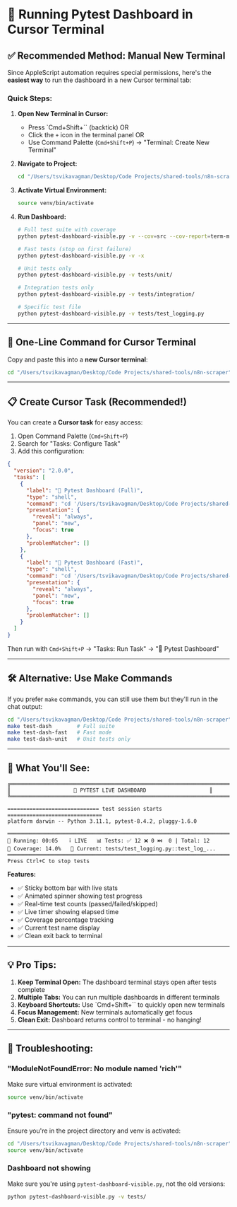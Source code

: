 # 🎯 Running Pytest Dashboard in Cursor Terminal

## ✅ **Recommended Method: Manual New Terminal**

Since AppleScript automation requires special permissions, here's the **easiest way** to run the dashboard in a new Cursor terminal tab:

### **Quick Steps:**

1. **Open New Terminal in Cursor:**
   - Press `Cmd+Shift+\`` (backtick) OR
   - Click the `+` icon in the terminal panel OR
   - Use Command Palette (`Cmd+Shift+P`) → "Terminal: Create New Terminal"

2. **Navigate to Project:**
   ```bash
   cd "/Users/tsvikavagman/Desktop/Code Projects/shared-tools/n8n-scraper"
   ```

3. **Activate Virtual Environment:**
   ```bash
   source venv/bin/activate
   ```

4. **Run Dashboard:**
   ```bash
   # Full test suite with coverage
   python pytest-dashboard-visible.py -v --cov=src --cov-report=term-missing
   
   # Fast tests (stop on first failure)
   python pytest-dashboard-visible.py -v -x
   
   # Unit tests only
   python pytest-dashboard-visible.py -v tests/unit/
   
   # Integration tests only
   python pytest-dashboard-visible.py -v tests/integration/
   
   # Specific test file
   python pytest-dashboard-visible.py -v tests/test_logging.py
   ```

---

## 🚀 **One-Line Command for Cursor Terminal**

Copy and paste this into a **new Cursor terminal**:

```bash
cd "/Users/tsvikavagman/Desktop/Code Projects/shared-tools/n8n-scraper" && source venv/bin/activate && python pytest-dashboard-visible.py -v --cov=src --cov-report=term-missing
```

---

## 📋 **Create Cursor Task (Recommended!)**

You can create a **Cursor task** for easy access:

1. Open Command Palette (`Cmd+Shift+P`)
2. Search for "Tasks: Configure Task"
3. Add this configuration:

```json
{
  "version": "2.0.0",
  "tasks": [
    {
      "label": "🧪 Pytest Dashboard (Full)",
      "type": "shell",
      "command": "cd '/Users/tsvikavagman/Desktop/Code Projects/shared-tools/n8n-scraper' && source venv/bin/activate && python pytest-dashboard-visible.py -v --cov=src --cov-report=term-missing",
      "presentation": {
        "reveal": "always",
        "panel": "new",
        "focus": true
      },
      "problemMatcher": []
    },
    {
      "label": "🧪 Pytest Dashboard (Fast)",
      "type": "shell",
      "command": "cd '/Users/tsvikavagman/Desktop/Code Projects/shared-tools/n8n-scraper' && source venv/bin/activate && python pytest-dashboard-visible.py -v -x",
      "presentation": {
        "reveal": "always",
        "panel": "new",
        "focus": true
      },
      "problemMatcher": []
    }
  ]
}
```

Then run with `Cmd+Shift+P` → "Tasks: Run Task" → "🧪 Pytest Dashboard"

---

## 🛠️ **Alternative: Use Make Commands**

If you prefer `make` commands, you can still use them but they'll run in the chat output:

```bash
cd "/Users/tsvikavagman/Desktop/Code Projects/shared-tools/n8n-scraper"
make test-dash        # Full suite
make test-dash-fast   # Fast mode
make test-dash-unit   # Unit tests only
```

---

## 🎨 **What You'll See:**

```
╔══════════════════════════════════════════════════════════════════════════════╗
║                    🧪 PYTEST LIVE DASHBOARD                    ║
╚══════════════════════════════════════════════════════════════════════════════╝

============================= test session starts ==============================
platform darwin -- Python 3.11.1, pytest-8.4.2, pluggy-1.6.0

════════════════════════════════════════════════════════════════════════════════
🔄 Running: 00:05   ⠸ LIVE   📊 Tests: ✅ 12 ❌ 0 ⏭️  0 | Total: 12
🎯 Coverage: 14.0%   🧪 Current: tests/test_logging.py::test_log_...
════════════════════════════════════════════════════════════════════════════════
Press Ctrl+C to stop tests
```

**Features:**
- ✅ Sticky bottom bar with live stats
- ✅ Animated spinner showing test progress
- ✅ Real-time test counts (passed/failed/skipped)
- ✅ Live timer showing elapsed time
- ✅ Coverage percentage tracking
- ✅ Current test name display
- ✅ Clean exit back to terminal

---

## 💡 **Pro Tips:**

1. **Keep Terminal Open:** The dashboard terminal stays open after tests complete
2. **Multiple Tabs:** You can run multiple dashboards in different terminals
3. **Keyboard Shortcuts:** Use `Cmd+Shift+\`` to quickly open new terminals
4. **Focus Management:** New terminals automatically get focus
5. **Clean Exit:** Dashboard returns control to terminal - no hanging!

---

## 🐛 **Troubleshooting:**

### "ModuleNotFoundError: No module named 'rich'"
Make sure virtual environment is activated:
```bash
source venv/bin/activate
```

### "pytest: command not found"
Ensure you're in the project directory and venv is activated:
```bash
cd "/Users/tsvikavagman/Desktop/Code Projects/shared-tools/n8n-scraper"
source venv/bin/activate
```

### Dashboard not showing
Make sure you're using `pytest-dashboard-visible.py`, not the old versions:
```bash
python pytest-dashboard-visible.py -v tests/
```





